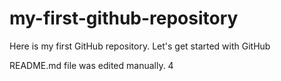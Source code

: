 # my-first-github-repository
Here is my first GitHub repository. Let's get started with GitHub

README.md file was edited manually.
4
